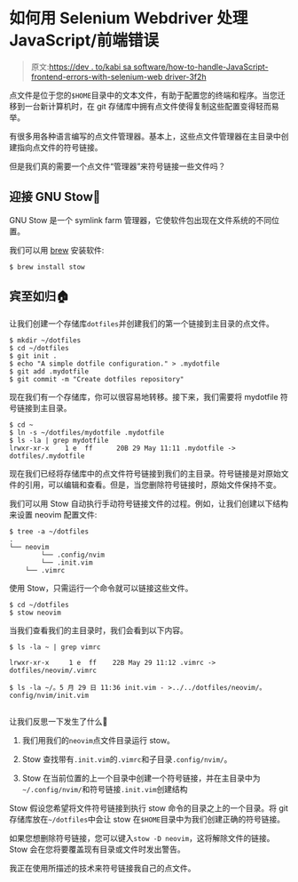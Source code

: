 # 如何用 Selenium Webdriver 处理 JavaScript/前端错误

> 原文:[https://dev . to/kabi sa software/how-to-handle-JavaScript-frontend-errors-with-selenium-web driver-3f2h](https://dev.to/kabisasoftware/how-to-handle-javascript-frontend-errors-with-selenium-webdriver-3f2h)

点文件是位于您的`$HOME`目录中的文本文件，有助于配置您的终端和程序。当您迁移到一台新计算机时，在 git 存储库中拥有点文件使得复制这些配置变得轻而易举。

有很多用各种语言编写的点文件管理器。基本上，这些点文件管理器在主目录中创建指向点文件的符号链接。

但是我们真的需要一个点文件“管理器”来符号链接一些文件吗？

## [](#meet-gnu-stow)迎接 GNU Stow🔨

GNU Stow 是一个 symlink farm 管理器，它使软件包出现在文件系统的不同位置。

我们可以用 [brew](https://brew.sh/) 安装软件:

```
$ brew install stow 
```

## [](#making-yourself-at-home)宾至如归🏠

让我们创建一个存储库`dotfiles`并创建我们的第一个链接到主目录的点文件。

```
$ mkdir ~/dotfiles
$ cd ~/dotfiles
$ git init .
$ echo "A simple dotfile configuration." > .mydotfile
$ git add .mydotfile
$ git commit -m "Create dotfiles repository" 
```

现在我们有一个存储库，你可以很容易地转移。接下来，我们需要将 mydotfile 符号链接到主目录。

```
$ cd ~
$ ln -s ~/dotfiles/mydotfile .mydotfile
$ ls -la | grep mydotfile
lrwxr-xr-x    1 e  ff      20B 29 May 11:11 .mydotfile -> dotfiles/.mydotfile 
```

现在我们已经将存储库中的点文件符号链接到我们的主目录。符号链接是对原始文件的引用，可以编辑和查看。但是，当您删除符号链接时，原始文件保持不变。

我们可以用 Stow 自动执行手动符号链接文件的过程。例如，让我们创建以下结构来设置 neovim 配置文件:

```
$ tree -a ~/dotfiles
.
└── neovim
        └── .config/nvim
        └── .init.vim
    └── .vimrc 
```

使用 Stow，只需运行一个命令就可以链接这些文件。

```
$ cd ~/dotfiles
$ stow neovim 
```

当我们查看我们的主目录时，我们会看到以下内容。

```
$ ls -la ~ | grep vimrc

lrwxr-xr-x     1 e  ff    22B May 29 11:12 .vimrc ->  dotfiles/neovim/.vimrc

$ ls -la ~/。5 月 29 日 11:36 init.vim - >../../dotfiles/neovim/。config/nvim/init.vim 
```

## 
 [](#lets-reflect-on-what-happened) 
让我们反思一下发生了什么📝

1.  我们用我们的`neovim`点文件目录运行 stow。

2.  Stow 查找带有`.init.vim`的`.vimrc`和子目录`.config/nvim/`。

3.  Stow 在当前位置的上一个目录中创建一个符号链接，并在主目录中为`~/.config/nvim/`和符号链接`.init.vim`创建结构

Stow 假设您希望将文件符号链接到执行 stow 命令的目录之上的一个目录。将 git 存储库放在`~/dotfiles`中会让 stow 在`$HOME`目录中为我们创建正确的符号链接。

如果您想删除符号链接，您可以键入`stow -D neovim`，这将解除文件的链接。Stow 会在您将要覆盖现有目录或文件时发出警告。

我正在使用所描述的技术来符号链接我自己的点文件。